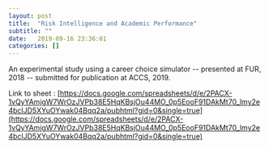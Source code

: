 ```yaml
---
layout: post
title:  "Risk Intelligence and Academic Performance"
subtitle: ""
date:   2019-09-16 23:36:01
categories: []
---
```

An experimental study using a career choice simulator -- presented at FUR, 2018 -- submitted for publication at ACCS, 2019.

Link to sheet : [https://docs.google.com/spreadsheets/d/e/2PACX-1vQyYAmjgW7WrOzJVPb38E5HqKBsjOu44MO_0p5EooF91DAkMt70_lmy2e4bclJD5XYuOYwak04Bqq2a/pubhtml?gid=0&single=true](https://docs.google.com/spreadsheets/d/e/2PACX-1vQyYAmjgW7WrOzJVPb38E5HqKBsjOu44MO_0p5EooF91DAkMt70_lmy2e4bclJD5XYuOYwak04Bqq2a/pubhtml?gid=0&single=true)